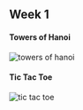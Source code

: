 ## Week 1

#### Towers of Hanoi
![towers of hanoi](https://github.com/vveleva/appacademy/blob/master/images/towers_of_hanoi.png)


#### Tic Tac Toe
![tic tac toe](https://github.com/vveleva/appacademy/blob/master/images/tic_tac_toe.png)
